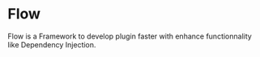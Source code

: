 # Flow

Flow is a Framework to develop plugin faster with enhance functionnality like Dependency Injection.
